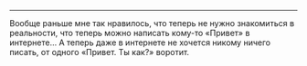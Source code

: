 ---- 

Вообще раньше мне так нравилось, что теперь не нужно знакомиться в реальности, что теперь можно написать кому-то «Привет» в интернете… А теперь даже в интернете не хочется никому ничего писать, от одного «Привет. Ты как?» воротит.